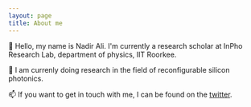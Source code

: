 ```yaml
---
layout: page
title: About me
---
```

:wave: Hello, my name is Nadir Ali. I'm currently a research scholar at InPho Research Lab, department of physics, IIT Roorkee. 

:high_brightness: I am currenly doing research in the field of reconfigurable silicon photonics. 

:mailbox: If you want to get in touch with me, I can be found on the [twitter](https://twitter.com/iam_nadirali).

